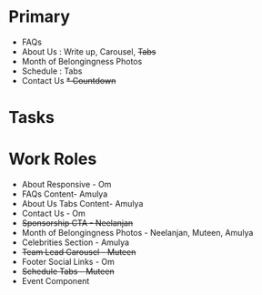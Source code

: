 # Primary

* FAQs
* About Us : Write up, Carousel, ~~Tabs~~
* Month of Belongingness Photos
* Schedule : Tabs
* Contact Us
~~* Countdown~~

# Tasks


# Work Roles

* About Responsive - Om
* FAQs Content- Amulya
* About Us Tabs Content- Amulya
* Contact Us - Om
* ~~Sponsorship CTA - Neelanjan~~
* Month of Belongingness Photos - Neelanjan, Muteen, Amulya
* Celebrities Section - Amulya
* ~~Team Lead Carousel - Muteen~~
* Footer Social Links - Om
* ~~Schedule Tabs - Muteen~~
* Event Component